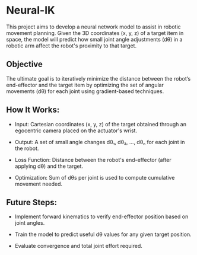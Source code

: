 # Neural-IK

This project aims to develop a neural network model to assist in robotic movement planning. Given the 3D coordinates (x, y, z) of a target item in space, the model will predict how small joint angle adjustments (dθ) in a robotic arm affect the robot's proximity to that target.

## Objective
The ultimate goal is to iteratively minimize the distance between the robot’s end-effector and the target item by optimizing the set of angular movements (dθ) for each joint using gradient-based techniques.

## How It Works:
- Input: Cartesian coordinates (x, y, z) of the target obtained through an egocentric camera placed on the actuator's wrist.

- Output: A set of small angle changes dθ₁, dθ₂, ..., dθₙ for each joint in the robot.

- Loss Function: Distance between the robot's end-effector (after applying dθ) and the target.

- Optimization: Sum of dθs per joint is used to compute cumulative movement needed.

## Future Steps:
- Implement forward kinematics to verify end-effector position based on joint angles.

- Train the model to predict useful dθ values for any given target position.

- Evaluate convergence and total joint effort required.
